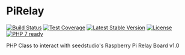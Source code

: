 PiRelay
=======

[![Build Status](https://img.shields.io/travis/wolfgang-braun/pirelay/master.svg)](https://travis-ci.org/wolfgang-braun/pirelay)
[![Test Coverage](https://img.shields.io/codecov/c/github/wolfgang-braun/pirelay/master.svg)](https://codecov.io/github/wolfgang-braun/pirelay?branch=master)
[![Latest Stable Version](https://img.shields.io/packagist/v/wolfgang-braun/pirelay.svg)](https://gemnasium.com/wolfgang-braun/pirelay)
[![License](https://poser.pugx.org/wolfgang-braun/pirelay/license.png)](https://packagist.org/packages/wolfgang-braun/pirelay)
[![PHP 7 ready](http://php7ready.timesplinter.ch/wolfgang-braun/pirelay/badge.svg)](https://travis-ci.org/wolfgang-braun/pirelay)

PHP Class to interact with seedstudio's Raspberry Pi Relay Board v1.0